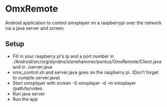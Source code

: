 OmxRemote
=========

Android application to control omxplayer on a raspberrypi over the network via a java server and screen.

Setup
-----
* Fill in your raspberry pi's ip and a port number in ./Android/src/org/dyndns/stonehammer/pontus/OmxRemote/Client.java and in ./server.java
* omx_control.sh and server.java goes on the raspberry pi. (Don't forget to compile server.java)
* Start omxplayer with screen -S omxplayer -d -m omxplayer /path/to/video
* Run java server
* Run the app
